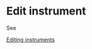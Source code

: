 # Edit instrument

See 

[Editing instruments](../../hydra/instruments_and_boards/editing_instruments.md)
